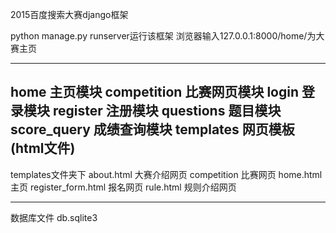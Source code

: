 2015百度搜索大赛django框架

python manage.py runserver运行该框架
浏览器输入127.0.0.1:8000/home/为大赛主页

----------------------------------------------
home            主页模块
competition     比赛网页模块
login           登录模块
register        注册模块
questions       题目模块
score_query     成绩查询模块
templates       网页模板(html文件)
-----------------------------------------------

templates文件夹下
about.html      大赛介绍网页
competition     比赛网页
home.html       主页
register_form.html  报名网页
rule.html       规则介绍网页

----------------------------------------------
数据库文件  db.sqlite3
